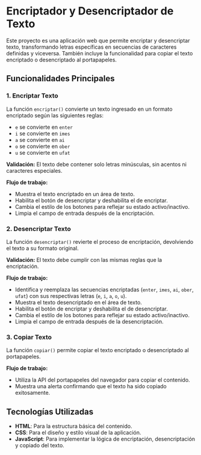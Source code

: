 # Encriptador y Desencriptador de Texto

Este proyecto es una aplicación web que permite encriptar y desencriptar texto, transformando letras específicas en secuencias de caracteres definidas y viceversa. También incluye la funcionalidad para copiar el texto encriptado o desencriptado al portapapeles.

## Funcionalidades Principales

### 1. Encriptar Texto

La función `encriptar()` convierte un texto ingresado en un formato encriptado según las siguientes reglas:

- `e` se convierte en `enter`
- `i` se convierte en `imes`
- `a` se convierte en `ai`
- `o` se convierte en `ober`
- `u` se convierte en `ufat`

**Validación:** El texto debe contener solo letras minúsculas, sin acentos ni caracteres especiales.

**Flujo de trabajo:**
- Muestra el texto encriptado en un área de texto.
- Habilita el botón de desencriptar y deshabilita el de encriptar.
- Cambia el estilo de los botones para reflejar su estado activo/inactivo.
- Limpia el campo de entrada después de la encriptación.

### 2. Desencriptar Texto

La función `desencriptar()` revierte el proceso de encriptación, devolviendo el texto a su formato original.

**Validación:** El texto debe cumplir con las mismas reglas que la encriptación.

**Flujo de trabajo:**
- Identifica y reemplaza las secuencias encriptadas (`enter`, `imes`, `ai`, `ober`, `ufat`) con sus respectivas letras (`e`, `i`, `a`, `o`, `u`).
- Muestra el texto desencriptado en el área de texto.
- Habilita el botón de encriptar y deshabilita el de desencriptar.
- Cambia el estilo de los botones para reflejar su estado activo/inactivo.
- Limpia el campo de entrada después de la desencriptación.

### 3. Copiar Texto

La función `copiar()` permite copiar el texto encriptado o desencriptado al portapapeles.

**Flujo de trabajo:**
- Utiliza la API del portapapeles del navegador para copiar el contenido.
- Muestra una alerta confirmando que el texto ha sido copiado exitosamente.

## Tecnologías Utilizadas

- **HTML**: Para la estructura básica del contenido.
- **CSS**: Para el diseño y estilo visual de la aplicación.
- **JavaScript**: Para implementar la lógica de encriptación, desencriptación y copiado del texto.

